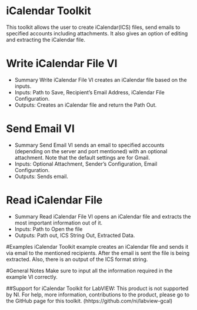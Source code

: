 # iCalendar Toolkit 
 
This toolkit allows the user to create iCalendar(ICS) files, send emails to specified accounts including attachments. It also gives an option of editing and extracting the iCalendar file. 

# Write iCalendar File VI 
-	Summary
	Write iCalendar File VI creates an iCalendar file based on the inputs.
-	Inputs: Path to Save, Recipient’s Email Address, iCalendar File Configuration. 
-	Outputs: Creates an iCalendar file and return the Path Out.

# Send Email VI
-	Summary
	Send Email VI sends an email to specified accounts (depending on the server and port mentioned) with an optional attachment. Note that the default settings are for Gmail.
-	Inputs: Optional Attachment, Sender’s Configuration, Email Configuration. 
-	Outputs: Sends email. 

# Read iCalendar File
-	Summary
	Read iCalendar File VI opens an iCalendar file and extracts the most important information out of it.
-	Inputs: Path to Open the file
-	Outputs: Path out, ICS String Out, Extracted Data.

#Examples
	iCalendar Toolkit example creates an iCalendar file and sends it via email to the mentioned recipients. 
	After the email is sent the file is being extracted. Also, there is an output of the ICS format string.

#General Notes
Make sure to input all the information required in the example VI correctly. 

##Support for iCalendar Toolkit for LabVIEW:
This product is not supported by NI. For help, more information, contributions to the product, please go to the GitHub page for this toolkit. (hhtps://github.com/ni/labview-gcal)	
